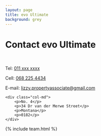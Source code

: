 ```yaml
---
layout: page
title: evo Ultimate
background: grey
---
```

<div class="col-lg-12 text-center">
	<h1 class="section-heading text-uppercase">Contact evo Ultimate</h1>
</div>

<br>

<div class="container contact-us">
  <div class="row">

  <div class="col-md">
		<p>Tel: <a href="tel:+2711xxxxxxx"> 011 xxx xxxx</a></p>
		<p>Cell: <a href="tel:+27682254434">068 225 4434</a></p>
		<p>E-mail: <a href="mailto:lizzy.propertyassociate@gmail.com?subject=Mail from our Website">lizzy.propertyassociate@gmail.com</a></p>
    </div>

    <div class="col-md">
		<p>No. 4</p>
		<p>34 Dr van der Merwe Street</p>
		<p>Montana</p>
		<p>0182</p>
    </div>
    
  </div>
</div>

<!-- Gavin Young is a franchisee in oobalink Western Cape, and the owner of oobalink Boland & Cape Winelands. "I graduated from Stellenbosch University in 1985 and since then have spent most of my working life in banking at a Regional and Head Office level. I left banking in mid 2006 and started my own mortgage origination business.
My focus is delivering service to agents and bond applicants by applying all my skill and knowledge of banking to make the deal work. I have recruited a fabulous team who share the same values." -->

{% include team.html %}

<!-- <div class="col-lg-12 text-center">
	<h4 class="section-heading text-uppercase">Contact us</h4>
</div> -->



<br>

